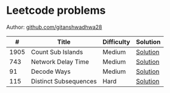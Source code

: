 # Leetcode problems

Author: [github.com/gitanshwadhwa28](https://github.com/gitanshwadhwa28)

\# | Title | Difficulty | Solution
---|---|---|---
1905 | Count Sub Islands | Medium | [Solution](1905.%20Count%20Sub%20Islands.cpp)
743 | Network Delay Time | Medium | [Solution](743.%20Network%20Delay%20Time.cpp)
91 | Decode Ways | Medium | [Solution](91.%20Decode%20Ways.cpp)
115 | Distinct Subsequences | Hard | [Solution](115.%20Distinct%20Subsequences.cpp)

